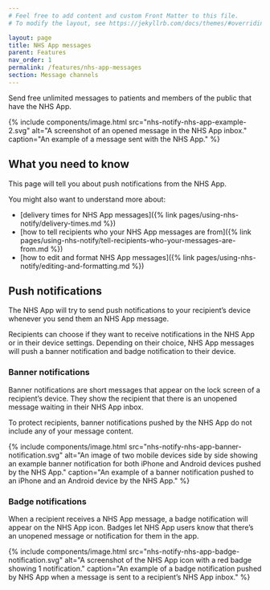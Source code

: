 ```yaml
---
# Feel free to add content and custom Front Matter to this file.
# To modify the layout, see https://jekyllrb.com/docs/themes/#overriding-theme-defaults

layout: page
title: NHS App messages
parent: Features
nav_order: 1
permalink: /features/nhs-app-messages
section: Message channels
---
```


Send free unlimited messages to patients and members of the public that have the NHS App.

{% include components/image.html
    src="nhs-notify-nhs-app-example-2.svg"
    alt="A screenshot of an opened message in the NHS App inbox."
    caption="An example of a message sent with the NHS App."
%}

## What you need to know

This page will tell you about push notifications from the NHS App.

You might also want to understand more about:

- [delivery times for NHS App messages]({% link pages/using-nhs-notify/delivery-times.md %})
- [how to tell recipients who your NHS App messages are from]({% link pages/using-nhs-notify/tell-recipients-who-your-messages-are-from.md %})
- [how to edit and format NHS App messages]({% link pages/using-nhs-notify/editing-and-formatting.md %})

## Push notifications

The NHS App will try to send push notifications to your recipient’s device whenever you send them an NHS App message.

Recipients can choose if they want to receive notifications in the NHS App or in their device settings. Depending on their choice, NHS App messages will push a banner notification and badge notification to their device.

### Banner notifications

Banner notifications are short messages that appear on the lock screen of a recipient’s device. They show the recipient that there is an unopened message waiting in their NHS App inbox.

To protect recipients, banner notifications pushed by the NHS App do not include any of your message content.

{% include components/image.html
    src="nhs-notify-nhs-app-banner-notification.svg"
    alt="An image of two mobile devices side by side showing an example banner notification for both iPhone and Android devices pushed by the NHS App."
    caption="An example of a banner notification pushed to an iPhone and an Android device by the NHS App."
%}

### Badge notifications

When a recipient receives a NHS App message, a badge notification will appear on the NHS App icon. Badges let NHS App users know that there’s an unopened message or notification for them in the app.

{% include components/image.html
    src="nhs-notify-nhs-app-badge-notification.svg"
    alt="A screenshot of the NHS App icon with a red badge showing 1 notification."
    caption="An example of a badge notification pushed by NHS App when a message is sent to a recipient’s NHS App inbox."
%}

